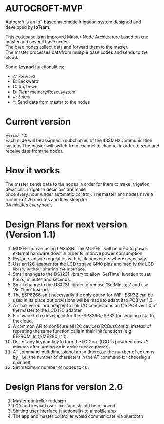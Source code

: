 # AUTOCROFT-MVP

Autocroft is an IoT-based automatic irrigation system designed and developed by **IoTeam**.

This codebase is an improved Master-Node Architecture based on one master and several base nodes.  
The base nodes collect data and forward them to the master.  
The master processes data from multiple base nodes and sends to the cloud.  

Some **keypad** functionalities:  
- A:  Forward  
- B:  Backward  
- C:  Up/Down  
- D:  Clear memory/Reset system  
- #:  Select 
- *:  Send data from master to the nodes

# Current version  
Version 1.0  
Each node will be assigned a subchannel of the 433MHz 
communication system. The master will switch from channel to channel in order to send and receive 
data from the nodes.

# How it works  
The master sends data to the nodes in order for them to make irrigation decisions. Irrigation decisions are made  
once every hour (under automatic control). The master and nodes have a runtime of 26 minutes and they sleep for  
34 minutes every hour.  

# Design Plans for next version (Version 1.1)  
1. MOSFET driver using LM358N: The MOSFET will be used to power external hardware down in order to improve power consumption.  
2. Replace voltage regulators with buck converters where necessary.  
3. Use an I2C adapter for the LCD to save GPIO pins and modify the LCD library without altering the interface.  
4. Small change to the DS3231 library to allow 'SetTime' function to set hours, minutes and seconds.  
5. Small change to the DS3231 library to remove 'SetMinutes' and use 'SetTime' instead.  
6. The ESP8266 isn't necessarily the only option for WiFi, ESP32 can be used in its place but provisions will be made to adapt it to PCB ver 1.0.  
7. A small veroboard adapter to link I2C connections on the PCB ver 1.0 of the master to the LCD I2C adapter.  
8. Firmware to be developed for the ESP8266/ESP32 for sending data to the cloud.  
9. A common API to configure all I2C devices(I2CBusConfig) instead of repeating the same function calls in their Init functions (e.g. EEPROM_Init,BME280_Init).  
10. Use of any keypad key to turn the LCD on. (LCD is powered down 2 minutes after turning on in order to save power).   
11. AT command multidimensional array (Increase the number of columns by 1 i.e. the number of characters in the AT command for choosing a channel).  
12. Set maximum number of nodes to 40.  
  
# Design Plans for version 2.0  
1. Master controller redesign  
2. LCD and keypad user interface should be removed  
3. Shifting user interface functionality to a mobile app  
4. The app and master controller would communicate via bluetooth  

  
